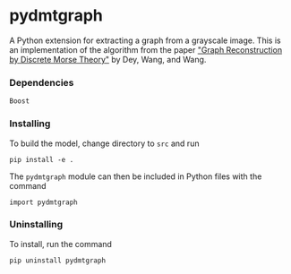 # pydmtgraph

A Python extension for extracting a graph from a grayscale image. This is an implementation of the algorithm from the paper ["Graph Reconstruction by Discrete Morse Theory"](https://arxiv.org/abs/1803.05093) by Dey, Wang, and Wang.

### Dependencies

```
Boost
```

### Installing

To build the model, change directory to ```src``` and run
```
pip install -e .
```
The ```pydmtgraph``` module can then be included in Python files with the command
```
import pydmtgraph
```

### Uninstalling

To install, run the command
```
pip uninstall pydmtgraph
```

